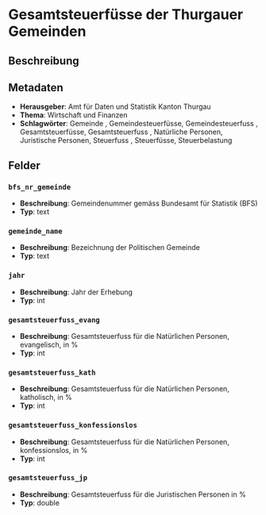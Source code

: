 # Gesamtsteuerfüsse der Thurgauer Gemeinden

## Beschreibung

## Metadaten

- **Herausgeber**: Amt für Daten und Statistik Kanton Thurgau
- **Thema**: Wirtschaft und Finanzen
- **Schlagwörter**: Gemeinde , Gemeindesteuerfüsse, Gemeindesteuerfuss , Gesamtsteuerfüsse, Gesamtsteuerfuss , Natürliche Personen, Juristische Personen, Steuerfuss , Steuerfüsse, Steuerbelastung 

## Felder

### `bfs_nr_gemeinde`
- **Beschreibung**: Gemeindenummer gemäss Bundesamt für Statistik (BFS)
- **Typ**: text

### `gemeinde_name`
- **Beschreibung**: Bezeichnung der Politischen Gemeinde
- **Typ**: text

### `jahr`
- **Beschreibung**: Jahr der Erhebung
- **Typ**: int

### `gesamtsteuerfuss_evang`
- **Beschreibung**: Gesamtsteuerfuss für die Natürlichen Personen, evangelisch, in %
- **Typ**: int

### `gesamtsteuerfuss_kath`
- **Beschreibung**: Gesamtsteuerfuss für die Natürlichen Personen, katholisch, in %
- **Typ**: int

### `gesamtsteuerfuss_konfessionslos`
- **Beschreibung**: Gesamtsteuerfuss für die Natürlichen Personen, konfessionslos, in %
- **Typ**: int

### `gesamtsteuerfuss_jp`
- **Beschreibung**: Gesamtsteuerfuss für die Juristischen Personen in %
- **Typ**: double

